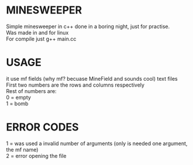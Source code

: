 # MINESWEEPER

Simple minesweeper in c++ done in a boring night, just for practise.  
Was made in and for linux  
For compile just g++ main.cc  

# USAGE
it use mf fields (why mf? becuase MineField and sounds cool) text files  
First two numbers are the rows and columns respectively  
Rest of numbers are:  
  0 = empty  
  1 = bomb  

# ERROR CODES

1 = was used a invalid number of arguments (only is needed one argument, the mf name)  
2 = error opening the file  